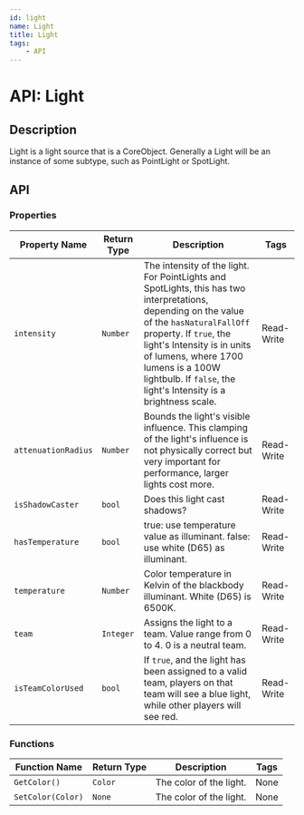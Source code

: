 ```yaml
---
id: light
name: Light
title: Light
tags:
    - API
---
```


# API: Light

## Description

Light is a light source that is a CoreObject. Generally a Light will be an instance of some subtype, such as PointLight or SpotLight.

## API

### Properties

| Property Name | Return Type | Description | Tags |
| -------- | ----------- | ----------- | ---- |
| `intensity` | `Number` | The intensity of the light. For PointLights and SpotLights, this has two interpretations, depending on the value of the `hasNaturalFallOff` property. If `true`, the light's Intensity is in units of lumens, where 1700 lumens is a 100W lightbulb. If `false`, the light's Intensity is a brightness scale. | Read-Write |
| `attenuationRadius` | `Number` | Bounds the light's visible influence. This clamping of the light's influence is not physically correct but very important for performance, larger lights cost more. | Read-Write |
| `isShadowCaster` | `bool` | Does this light cast shadows? | Read-Write |
| `hasTemperature` | `bool` | true: use temperature value as illuminant. false: use white (D65) as illuminant. | Read-Write |
| `temperature` | `Number` | Color temperature in Kelvin of the blackbody illuminant. White (D65) is 6500K. | Read-Write |
| `team` | `Integer` | Assigns the light to a team. Value range from 0 to 4. 0 is a neutral team. | Read-Write |
| `isTeamColorUsed` | `bool` | If `true`, and the light has been assigned to a valid team, players on that team will see a blue light, while other players will see red. | Read-Write |

### Functions

| Function Name | Return Type | Description | Tags |
| -------- | ----------- | ----------- | ---- |
| `GetColor()` | `Color` | The color of the light. | None |
| `SetColor(Color)` | `None` | The color of the light. | None |
